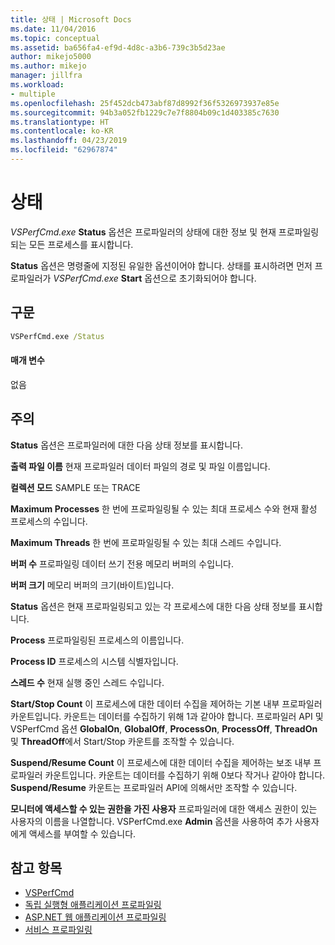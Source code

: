 ```yaml
---
title: 상태 | Microsoft Docs
ms.date: 11/04/2016
ms.topic: conceptual
ms.assetid: ba656fa4-ef9d-4d8c-a3b6-739c3b5d23ae
author: mikejo5000
ms.author: mikejo
manager: jillfra
ms.workload:
- multiple
ms.openlocfilehash: 25f452dcb473abf87d8992f36f5326973937e85e
ms.sourcegitcommit: 94b3a052fb1229c7e7f8804b09c1d403385c7630
ms.translationtype: HT
ms.contentlocale: ko-KR
ms.lasthandoff: 04/23/2019
ms.locfileid: "62967874"
---
```

# <a name="status"></a>상태
*VSPerfCmd.exe* **Status** 옵션은 프로파일러의 상태에 대한 정보 및 현재 프로파일링되는 모든 프로세스를 표시합니다.

 **Status** 옵션은 명령줄에 지정된 유일한 옵션이어야 합니다. 상태를 표시하려면 먼저 프로파일러가 *VSPerfCmd.exe* **Start** 옵션으로 초기화되어야 합니다.

## <a name="syntax"></a>구문

```cmd
VSPerfCmd.exe /Status
```

#### <a name="parameters"></a>매개 변수
 없음

## <a name="remarks"></a>주의
 **Status** 옵션은 프로파일러에 대한 다음 상태 정보를 표시합니다.

 **출력 파일 이름** 현재 프로파일러 데이터 파일의 경로 및 파일 이름입니다.

 **컬렉션 모드** SAMPLE 또는 TRACE

 **Maximum Processes** 한 번에 프로파일링될 수 있는 최대 프로세스 수와 현재 활성 프로세스의 수입니다.

 **Maximum Threads** 한 번에 프로파일링될 수 있는 최대 스레드 수입니다.

 **버퍼 수** 프로파일링 데이터 쓰기 전용 메모리 버퍼의 수입니다.

 **버퍼 크기** 메모리 버퍼의 크기(바이트)입니다.

 **Status** 옵션은 현재 프로파일링되고 있는 각 프로세스에 대한 다음 상태 정보를 표시합니다.

 **Process** 프로파일링된 프로세스의 이름입니다.

 **Process ID** 프로세스의 시스템 식별자입니다.

 **스레드 수** 현재 실행 중인 스레드 수입니다.

 **Start/Stop Count** 이 프로세스에 대한 데이터 수집을 제어하는 기본 내부 프로파일러 카운트입니다. 카운트는 데이터를 수집하기 위해 1과 같아야 합니다. 프로파일러 API 및 VSPerfCmd 옵션 **GlobalOn**, **GlobalOff**, **ProcessOn**, **ProcessOff**, **ThreadOn** 및 **ThreadOff**에서 Start/Stop 카운트를 조작할 수 있습니다.

 **Suspend/Resume Count** 이 프로세스에 대한 데이터 수집을 제어하는 보조 내부 프로파일러 카운트입니다. 카운트는 데이터를 수집하기 위해 0보다 작거나 같아야 합니다. **Suspend/Resume** 카운트는 프로파일러 API에 의해서만 조작할 수 있습니다.

 **모니터에 액세스할 수 있는 권한을 가진 사용자** 프로파일러에 대한 액세스 권한이 있는 사용자의 이름을 나열합니다. VSPerfCmd.exe **Admin** 옵션을 사용하여 추가 사용자에게 액세스를 부여할 수 있습니다.

## <a name="see-also"></a>참고 항목
- [VSPerfCmd](../profiling/vsperfcmd.md)
- [독립 실행형 애플리케이션 프로파일링](../profiling/command-line-profiling-of-stand-alone-applications.md)
- [ASP.NET 웹 애플리케이션 프로파일링](../profiling/command-line-profiling-of-aspnet-web-applications.md)
- [서비스 프로파일링](../profiling/command-line-profiling-of-services.md)